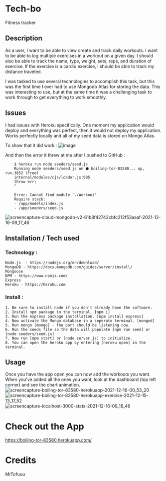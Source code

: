 # Tech-bo
Fitness tracker

## Description
As a user, I want to be able to view create and track daily workouts. I want to be able to log multiple exercises in a workout on a given day. I should also be able to track the name, type, weight, sets, reps, and duration of exercise. If the exercise is a cardio exercise, I should be able to track my distance traveled.

I was tasked to use several technologies to accomplish this task, but this was the first time I ever had to use Mongodb Atlas for storing the data. This was interesting to use, but at the same time it was a challenging task to work through to get everything to work smoothly. 

## Issues 
I had issues with Heroku specifically. One moment my application would deploy and everything was perfect, then it would not deploy my application. Works perfectly locally and all of my seed data is stored on Mongo Atlas. 

To show that it did work :
![image](https://user-images.githubusercontent.com/83515305/146403601-f5513817-28de-442b-98c4-88c9b64c8669.png)

And then the error it threw at me after I pushed to GitHub :   

        $ heroku run node seeders/seed.js
        Running node seeders/seed.js on ⬢ boiling-tor-83580... up, run.3852 (Free)
        internal/modules/cjs/loader.js:905
        throw err;
        ^

        Error: Cannot find module './Workout'
        Require stack:
        - /app/models/index.js
        - /app/seeders/seed.js 

![screencapture-cloud-mongodb-v2-61b8f42742cbfc212f53aaaf-2021-12-16-09_17_46](https://user-images.githubusercontent.com/83515305/146399252-f74b282e-bdd6-4744-8e25-1b973044a8ff.png)

## Installation / Tech used 

### Technology : 
    Node.js  - https://nodejs.org/en/download/
    MongoDB - https://docs.mongodb.com/guides/server/install/
    Mongoose
    NPM - https://www.npmjs.com/
    Express 
    Heroku - https://heroku.com

### Install : 
    1. Be sure to install node if you don't already have the software. 
    2. Install npm package in the terminal. [npm i]
    3. Run the express package installation. [npm install express]
    4. Now activate the Mongo database in a seperate terminal. [mongod]
    5. Run mongo [mongo] - the port should be listening now.
    6. Run the seeds file so the data will populate [npm run seed] or [node seeders/seed.js]
    7. Now run [npm start] or [node server.js] to initialize. 
    8. You can open the heroku app by entering [heroku open] in the terminal.

## Usage 
Once you have the app open you can now add the workouts you want. When you've added all the ones you want, look at the dashboard (top left corner) and see the chart animation.
![screencapture-boiling-tor-83580-herokuapp-2021-12-16-00_53_20](https://user-images.githubusercontent.com/83515305/146399157-250d5764-b87b-4211-9a79-4bcd4358d3c0.png)
![screencapture-boiling-tor-83580-herokuapp-exercise-2021-12-15-13_17_52](https://user-images.githubusercontent.com/83515305/146399189-8d71c668-9522-4666-95ee-25c50b5809ce.png)
![screencapture-localhost-3000-stats-2021-12-16-09_16_46](https://user-images.githubusercontent.com/83515305/146399213-c1c9ddcd-6cd3-44d7-b6b4-d1fc71dfa3d3.png)



# Check out the App
https://boiling-tor-83580.herokuapp.com/

# Credits 
MrTofuuu
